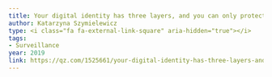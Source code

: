 ```yaml
---
title: Your digital identity has three layers, and you can only protect one of them
author: Katarzyna Szymielewicz
type: <i class="fa fa-external-link-square" aria-hidden="true"></i>
tags:
- Surveillance
year: 2019
link: https://qz.com/1525661/your-digital-identity-has-three-layers-and-you-can-only-protect-one-of-them/
---
```

